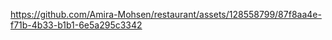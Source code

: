 

https://github.com/Amira-Mohsen/restaurant/assets/128558799/87f8aa4e-f71b-4b33-b1b1-6e5a295c3342

